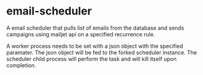 # email-scheduler
A email scheduler that pulls list of emails from the database and sends campaigns using mailjet api on a specified recurrence rule.

A worker process needs to be set with a json object with the specified paramater. The json object will be fed to the forked scheduler instance. The scheduler child process will perform the task and will kill itself upon completion.
